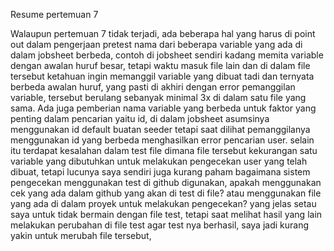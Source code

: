 Resume pertemuan 7

Walaupun pertemuan 7 tidak terjadi, ada beberapa hal yang harus di point out dalam pengerjaan pretest
nama dari beberapa variable yang ada di dalam jobsheet berbeda, contoh di jobsheet sendiri kadang memita variable dengan awalan huruf besar, tetapi waktu masuk
file lain dan di dalam file tersebut ketahuan ingin memanggil variable yang dibuat tadi dan ternyata berbeda awalan huruf, yang pasti di akhiri dengan error pemanggilan variable, tersebut berulang sebanyak minimal 3x di dalam satu file yang sama. Ada juga pemberian nama variable yang berbeda untuk faktor yang penting dalam pencarian yaitu id, di dalam jobsheet asumsinya menggunakan id default buatan seeder tetapi saat dilihat pemanggilanya menggunakan id yang berbeda menghasilkan error pencarian user. selain itu terdapat kesalahan dalam test file dimana file tersebut kekurangan satu variable yang dibutuhkan untuk melakukan pengecekan user yang telah dibuat, tetapi lucunya saya sendiri juga kurang paham bagaimana sistem pengecekan menggunakan test di github digunakan, apakah menggunakan cek yang ada dalam github yang akan di test di file? atau menggunakan file yang ada di dalam proyek untuk melakukan pengecekan? yang jelas setau saya untuk tidak bermain dengan file test, tetapi saat melihat hasil yang lain melakukan perubahan di file test agar test nya berhasil, saya jadi kurang yakin untuk merubah file tersebut,
